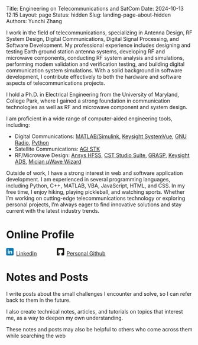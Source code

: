 Title: Engineering on Telecommunications and SatCom
Date: 2024-10-13 12:15
Layout: page
Status: hidden
Slug: landing-page-about-hidden
Authors: Yunchi Zhang

I work in the field of telecommunications, specializing in Antenna Design, RF System Design,
Digital Communications, Digital Signal Processing, and Software Development. My professional
experience includes designing and testing Earth ground station antenna systems, developing RF and
microwave components, conducting RF system analysis and simulations, performing modem validation
and verification testing, and building digital communication system simulations. With a solid
background in software development, I contribute effectively to both the hardware and software
aspects of telecommunications projects.

I hold a Ph.D. in Electrical Engineering from the University of Maryland, College Park, where I
gained a strong foundation in communication technologies as well as RF and microwave component and
system design.

I am proficient in a wide range of computer-aided engineering tools, including:

* Digital Communications: [MATLAB/Simulink](https://www.mathworks.com/), [Keysight
  SystemVue](https://www.keysight.com/us/en/products/software/pathwave-design-software.html), [GNU
  Radio](https://www.gnuradio.org/), [Python](https://www.python.org/)
* Satellite Communications: [AGI STK](https://www.agi.com/)
* RF/Microwave Design: [Ansys HFSS](https://www.ansys.com/products/electronics/ansys-hfss), [CST
  Studio Suite](https://www.3ds.com/products/simulia/cst-studio-suite),
  [GRASP](https://www.ticra.com/software/grasp/), [Keysight
  ADS](https://www.keysight.com/us/en/products/software/pathwave-design-software.html), [Mician
  µWave Wizard](https://www.mician.com/)

Outside of work, I have a strong interest in web and software application development. I am
experienced in several programming languages, including Python, C++, MATLAB, VBA, JavaScript, HTML,
and CSS. In my free time, I enjoy hiking, playing pickleball, and watching sports. Whether I’m
working on cutting-edge telecommunications technology or exploring personal projects, I’m always
eager to find innovative solutions and stay current with the latest industry trends.

# Online Profile

<p><svg style="height:20px; width:20px; margin-right:3px" xmlns="http://www.w3.org/2000/svg" aria-label="LinkedIn" role="img" viewBox="0 0 512 512" fill="#fff"><rect width="512" height="512" rx="15%" fill="#0077b5"/><circle cx="142" cy="138" r="37"/><path stroke="#fff" stroke-width="66" d="M244 194v198M142 194v198"/><path d="M276 282c0-20 13-40 36-40 24 0 33 18 33 45v105h66V279c0-61-32-89-76-89-34 0-51 19-59 32"/></svg>
<a href="https://linkedin.com/in/yunchi-zhang-1b26a59" target="_blank">LinkedIn</a>
<svg style="height:20px; width:20px; margin-left:50px; margin-right:3px" xmlns="http://www.w3.org/2000/svg" aria-label="GitHub" role="img" viewBox="0 0 512 512"><rect width="512" height="512" rx="15%" fill="#1B1817"/><path fill="#fff" d="M335 499c14 0 12 17 12 17H165s-2-17 12-17c13 0 16-6 16-12l-1-50c-71 16-86-28-86-28-12-30-28-37-28-37-24-16 1-16 1-16 26 2 40 26 40 26 22 39 59 28 74 22 2-17 9-28 16-35-57-6-116-28-116-126 0-28 10-51 26-69-3-6-11-32 3-67 0 0 21-7 70 26 42-12 86-12 128 0 49-33 70-26 70-26 14 35 6 61 3 67 16 18 26 41 26 69 0 98-60 120-117 126 10 8 18 24 18 48l-1 70c0 6 3 12 16 12z"/></svg>
<a href="https://github.com/archer-yz" target="_blank">Personal Github</a>
</p>

# Notes and Posts

I write posts about the small challenges I encounter and solve, so I can refer back to them in the
future.

I also create technical notes, articles, and tutorials on topics that interest me, as a way to
deepen my own understanding.

These notes and posts may also be helpful to others who come across them while searching the web

